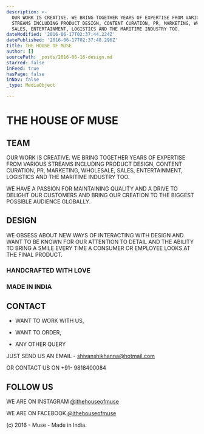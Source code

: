 ```yaml
---
description: >-
  OUR WORK IS CREATIVE. WE BRING TOGETHER YEARS OF EXPERTISE FROM VARIOUS
  STREAMS INCLUDING PRODUCT DESIGN, CONTENT CURATION, PR, MARKETING, WHOLESALE,
  SALES, ENTERTAINMENT, LOGISTICS AND THE MARITIME INDUSTRY TOO.
dateModified: '2016-06-17T02:37:44.224Z'
datePublished: '2016-06-17T02:37:48.296Z'
title: THE HOUSE OF MUSE
author: []
sourcePath: _posts/2016-06-16-design.md
starred: false
inFeed: true
hasPage: false
inNav: false
_type: MediaObject

---
```

# THE HOUSE OF MUSE

## **TEAM**

OUR WORK IS CREATIVE. WE BRING TOGETHER YEARS OF EXPERTISE FROM VARIOUS STREAMS INCLUDING PRODUCT DESIGN, CONTENT CURATION, PR, MARKETING, WHOLESALE, SALES, ENTERTAINMENT, LOGISTICS AND THE MARITIME INDUSTRY TOO.

WE HAVE A PASSION FOR MAINTAINING QUALITY AND A DRIVE TO DELIGHT OUR CUSTOMERS AND BRING OUR CREATION TO THE BIGGEST POSSIBLE AUDIENCE GLOBALLY.

## **DESIGN**

WE OBSESS ABOUT NEW WAYS OF INTERACTING WITH DESIGN AND WANT TO BE KNOWN FOR OUR ATTENTION TO DETAIL AND THE ABILITY TO BRING A SMILE EVERY TIME A CONSUMER OR EMPLOYEE LOOKS AT THE FINAL PRODUCT.

### HANDCRAFTED WITH LOVE

### MADE IN INDIA

## **CONTACT**

- WANT TO WORK WITH US,

- WANT TO ORDER,

- ANY OTHER QUERY

JUST SEND US AN EMAIL - shivanshikhanna@hotmail.com

OR CONTACT US ON +91- 9818400084

## **FOLLOW US**

WE ARE ON INSTAGRAM [@ithehouseofmuse][0]

WE ARE ON FACEBOOK [@ithehouseofmuse][1]

(c) 2016 - Muse - Made in India.

[0]: https://www.instagram.com/ithehouseofmuse/
[1]: https://www.facebook.com/ithehouseofmuse/